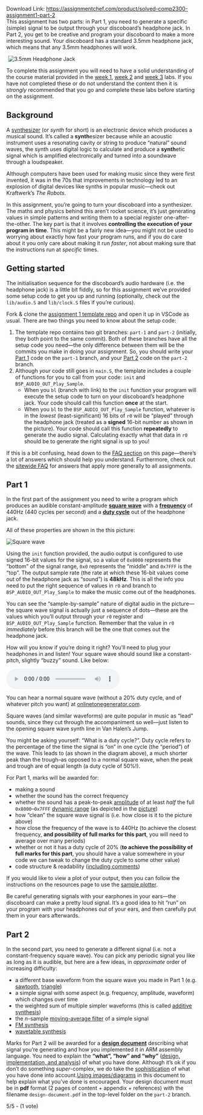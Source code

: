 Download Link: https://assignmentchef.com/product/solved-comp2300-assignment1-part-2
<br>
This assignment has two parts: in Part 1, you need to generate a specific (simple) signal to be output through your discoboard’s headphone jack. In Part 2, you get to be creative and program your discoboard to make a more interesting sound. Your discoboard has a standard 3.5mm headphone jack, which means that any 3.5mm headphones will work.

<img decoding="async" alt="3.5mm Headphone Jack" data-recalc-dims="1" data-src="https://i0.wp.com/cs.anu.edu.au/courses/comp2300/assets/deliverables/01-synth/headphone-jack.jpg?w=980&amp;ssl=1" class="lazyload" src="data:image/gif;base64,R0lGODlhAQABAAAAACH5BAEKAAEALAAAAAABAAEAAAICTAEAOw==">

 <noscript>

  <img decoding="async" src="https://i0.wp.com/cs.anu.edu.au/courses/comp2300/assets/deliverables/01-synth/headphone-jack.jpg?w=980&amp;ssl=1" alt="3.5mm Headphone Jack" data-recalc-dims="1">

 </noscript>

<p class="warn-box">To complete this assignment you will need to have a solid understanding of the course material provided in the <a class="acton-tabs-link-processed" href="https://cs.anu.edu.au/courses/comp2300/labs/01-intro/">week 1</a>, <a class="acton-tabs-link-processed" href="https://cs.anu.edu.au/courses/comp2300/labs/02-first-machine-code/">week 2</a> and <a class="acton-tabs-link-processed" href="https://cs.anu.edu.au/courses/comp2300/labs/03-maths-to-machine-code/">week 3</a> labs. If you have not completed these or do not understand the content then it is <em>strongly</em> recommended that you go and complete these labs before starting on the assignment.

<h2 id="background">Background</h2>

A <a class="acton-tabs-link-processed" href="https://en.wikipedia.org/wiki/Synthesizer">synthesizer</a> (or <em>synth</em> for short) is an electronic device which produces a musical sound. It’s called a <strong>synth</strong>esizer because while an acoustic instrument uses a resonating cavity or string to produce “natural” sound waves, the synth uses digital logic to calculate and produce a <strong>synth</strong>etic signal which is amplified electronically and turned into a soundwave through a loudspeaker.

Although computers have been used for making music since they were first invented, it was in the 70s that improvements in technology led to an explosion of digital devices like synths in popular music—check out Kraftwerk’s <em>The Robots</em>.

In this assignment, you’re going to turn your discoboard into a synthesizer. The maths and physics behind this aren’t rocket science, it’s just generating values in simple patterns and writing them to a special register one-after-the-other. The key part is that it involves <strong>controlling the execution of your program in time</strong>. This might be a fairly new idea—you might not be used to worrying about exactly how fast your program runs, and if you do care about it you only care about making it run <em>faster</em>, not about making sure that the instructions run at <em>specific</em> times.

<h2 id="getting-started">Getting started</h2>

The initialisation sequence for the discoboard’s audio hardware (i.e. the headphone jack) is a little bit fiddly, so for this assignment we’ve provided some setup code to get you up and running (optionally, check out the <code>lib/audio.S</code> and <code>lib/clock.S</code> files if you’re curious).

Fork &amp; clone the <a class="acton-tabs-link-processed" href="https://gitlab.cecs.anu.edu.au/comp2300/2021/comp2300-2021-assignment-1">assignment 1 template repo</a> and open it up in VSCode as usual. There are two things you need to know about the setup code:

<ol>

 <li>The template repo contains two git branches: <code>part-1</code> and <code>part-2</code> (initially, they both point to the same commit). Both of these branches have all the setup code you need—the only difference between them will be the commits you make in doing your assignment. So, you should write your <a class="acton-tabs-link-processed" href="https://cs.anu.edu.au/courses/comp2300/deliverables/01-synth/#part-1">Part 1</a> code on the <code>part-1</code> branch, and your <a class="acton-tabs-link-processed" href="https://cs.anu.edu.au/courses/comp2300/deliverables/01-synth/#part-2">Part 2</a> code on the <code>part-2</code> branch.</li>

 <li>Although <em>your</em> code still goes in <code>main.S</code>, the template includes a couple of functions for you to call from your code: <code>init</code> and <code>BSP_AUDIO_OUT_Play_Sample</code>.

  <ul>

   <li>When you <code>bl</code> (branch with link) to the <code>init</code> function your program will execute the setup code to turn on your discoboard’s headphone jack. Your code should call this function <strong>once</strong> at the start.</li>

   <li>When you <code>bl</code> to the <code>BSP_AUDIO_OUT_Play_Sample</code> function, whatever is in the <em>lowest</em> (least-significant) 16 bits of <code>r0</code> will be “played” through the headphone jack (treated as a <strong>signed</strong> 16-bit number as shown in the picture). Your code should call this function <strong>repeatedly</strong> to generate the audio signal. Calculating exactly what that data in <code>r0</code> should be to generate the right signal is up to you!</li>

  </ul></li>

</ol>

If this is a bit confusing, head down to the <a class="acton-tabs-link-processed" href="https://cs.anu.edu.au/courses/comp2300/deliverables/01-synth/#faq">FAQ section</a> on this page—there’s a lot of answers which should help you understand. Furthermore, check out the <a class="acton-tabs-link-processed" href="https://cs.anu.edu.au/courses/comp2300/resources/faq/">sitewide FAQ</a> for answers that apply more generally to all assignments.

<h2 id="part-1">Part 1</h2>

In the first part of the assignment you need to write a program which produces an audible constant-amplitude <a class="acton-tabs-link-processed" href="https://en.wikipedia.org/wiki/Square_wave"><strong>square wave</strong></a> with a <a class="acton-tabs-link-processed" href="https://en.wikipedia.org/wiki/Frequency"><strong>frequency</strong></a> of 440Hz (440 cycles per second) and a <a class="acton-tabs-link-processed" href="https://en.wikipedia.org/wiki/Duty_cycle"><strong>duty cycle</strong></a> out of the headphone jack.

All of these properties are shown in the this picture: <img decoding="async" alt="Square wave" data-recalc-dims="1" data-src="https://i0.wp.com/cs.anu.edu.au/courses/comp2300/assets/deliverables/01-synth/square-wave-20pc-duty.jpg?w=980&amp;ssl=1" class="lazyload" src="data:image/gif;base64,R0lGODlhAQABAAAAACH5BAEKAAEALAAAAAABAAEAAAICTAEAOw==">

 <noscript>

  <img decoding="async" src="https://i0.wp.com/cs.anu.edu.au/courses/comp2300/assets/deliverables/01-synth/square-wave-20pc-duty.jpg?w=980&amp;ssl=1" alt="Square wave" data-recalc-dims="1">

 </noscript>

Using the <code>init</code> function provided, the audio output is configured to use signed 16-bit values for the signal, so a value of <code>0x8000</code> represents the “bottom” of the signal range, <code>0x0</code> represents the “middle” and <code>0x7FFF</code> is the “top”. The output sample rate (the rate at which these 16-bit values come out of the headphone jack as “sound”) is <strong>48kHz</strong>. This is all the info you need to put the right sequence of values in <code>r0</code> and branch to <code>BSP_AUDIO_OUT_Play_Sample</code> to make the music come out of the headphones.

You can see the “sample-by-sample” nature of digital audio in the picture—the square wave signal is actually just a sequence of dots—these are the values which you’ll output through your <code>r0</code> register and <code>BSP_AUDIO_OUT_Play_Sample</code> function. Remember that the value in <code>r0</code> <em>immediately</em> before this branch will be the one that comes out the headphone jack.

How will you know if you’re doing it right? You’ll need to plug your headphones in and listen! Your square wave should sound like a constant-pitch, slightly “buzzy” sound. Like below:



 <audio id="demo-sound" src="https://cs.anu.edu.au/courses/comp2300/assets/deliverables/01-synth/square-wave-20pc-duty.ogg" controls="controls" data-mce-fragment="1"></audio>

You can hear a normal square wave (without a 20% duty cycle, and of whatever pitch you want) at <a class="acton-tabs-link-processed" href="http://onlinetonegenerator.com/">onlinetonegenerator.com</a>.

Square waves (and similar waveforms) are quite popular in music as “lead” sounds, since they cut through the accompaniment so well—just listen to the opening square wave synth line in Van Halen’s Jump.

<p class="info-box">You might be asking yourself: “What is a duty cycle?”. Duty cycle refers to the percentage of the time the signal is “on” in one cycle (the “period”) of the wave. This leads to (as shown in the diagram above), a much shorter peak than the trough–as opposed to a normal square wave, when the peak and trough are of equal length (a duty cycle of 50%!).

For Part 1, marks will be awarded for:

<ul>

 <li>making a sound</li>

 <li>whether the sound has the correct frequency</li>

 <li>whether the sound has a peak-to-peak <a class="acton-tabs-link-processed" href="https://en.wikipedia.org/wiki/Amplitude">amplitude</a> of at least <em>half</em> the full <code>0x8000</code>–<code>0x7FFF</code> <a class="acton-tabs-link-processed" href="https://en.wikipedia.org/wiki/Dynamic_range#Electronics">dynamic range</a> (as depicted in the <a class="acton-tabs-link-processed" href="https://cs.anu.edu.au/courses/comp2300/deliverables/01-synth/#part-1">picture</a>)</li>

 <li>how “clean” the square wave signal is (i.e. how close is it to the picture above)</li>

 <li>how close the frequency of the wave is to 440Hz (to achieve the closest frequency, <strong>and possibility of full marks for this part</strong>, you will need to average over many periods)</li>

 <li>whether or not it has a duty cycle of 20% (<strong>to achieve the possibility of full marks for this part</strong>, you should have a value somewhere in your code we can tweak to change the duty cycle to some other value)</li>

 <li>code structure &amp; readability (<a class="acton-tabs-link-processed" href="https://cs.anu.edu.au/courses/comp2300/deliverables/01-synth/#ez-100">including comments</a>)</li>

</ul>

If you would like to view a plot of your output, then you can follow the instructions on the resources page to use the <a class="acton-tabs-link-processed" href="https://cs.anu.edu.au/courses/comp2300/resources/faq/#sample-plotter">sample plotter</a>.

<p class="warn-box">Be careful generating signals with your earphones in your ears—the discoboard can make a pretty loud signal. It’s a good idea to hit “run” on your program with your headphones <em>out</em> of your ears, and then carefully put them in your ears afterwards.

<h2 id="part-2">Part 2</h2>

In the second part, you need to generate a different signal (i.e. not a constant-frequency square wave). You can pick any periodic signal you like as long as it is audible, but here are a few ideas, in <em>approximate</em> order of increasing difficulty:

<ul>

 <li>a different base waveform from the square wave you made in Part 1 (e.g. <a class="acton-tabs-link-processed" href="https://en.wikipedia.org/wiki/Sawtooth_wave">sawtooth</a>, <a class="acton-tabs-link-processed" href="https://en.wikipedia.org/wiki/Triangle_wave">triangle</a>)</li>

 <li>a simple signal with some aspect (e.g. frequency, amplitude, waveform) which changes over time</li>

 <li>the weighted sum of multiple simpler waveforms (this is called <a class="acton-tabs-link-processed" href="https://en.wikipedia.org/wiki/Additive_synthesis">additive synthesis</a>)</li>

 <li>the <em>n</em>-sample <a class="acton-tabs-link-processed" href="https://www.gaussianwaves.com/2010/11/moving-average-filter-ma-filter-2/">moving-average filter</a> of a simple signal</li>

 <li><a class="acton-tabs-link-processed" href="https://en.wikipedia.org/wiki/Frequency_modulation_synthesis">FM synthesis</a></li>

 <li><a class="acton-tabs-link-processed" href="https://en.wikipedia.org/wiki/Wavetable_synthesis">wavetable synthesis</a></li>

</ul>

Marks for Part 2 will be awarded for a <a class="acton-tabs-link-processed" href="https://cs.anu.edu.au/courses/comp2300/resources/design-document/"><strong>design document</strong></a> describing what signal you’re generating and how you implemented it in ARM assembly language. You need to explain the <strong>“what”, “how” and “why”</strong> (<a class="acton-tabs-link-processed" href="https://cs.anu.edu.au/courses/comp2300/resources/design-document/">design, implementation, and analysis</a>) of what you have done. Although it’s ok if you don’t do something <em>super</em>-complex, we do take the <a class="acton-tabs-link-processed" href="https://cs.anu.edu.au/courses/comp2300/resources/faq/#ambition">sophistication</a> of what you have done into account.<a class="acton-tabs-link-processed" href="https://cs.anu.edu.au/courses/comp2300/resources/faq/#images-in-dd">Using images/diagrams</a> in this document to help explain what you’ve done is encouraged. Your design document must be in <strong>pdf</strong> format (2 pages of content + appendix + references) with the filename <code>design-document.pdf</code> in the top-level folder on the <code>part-2</code> branch.

5/5 - (1 vote)

<iframe frameborder="0" allowfullscreen data-mce-fragment="1" data-src="https://www.youtube.com/embed/okhQtoQFG5s" class="lazyload" src="data:image/gif;base64,R0lGODlhAQABAAAAACH5BAEKAAEALAAAAAABAAEAAAICTAEAOw=="></iframe>